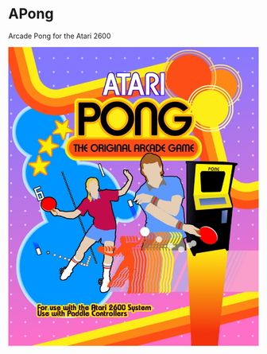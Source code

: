 # APong
Arcade Pong for the Atari 2600

![alt text](https://raw.githubusercontent.com/djmips/APong/master/Label/Front.jpg)
